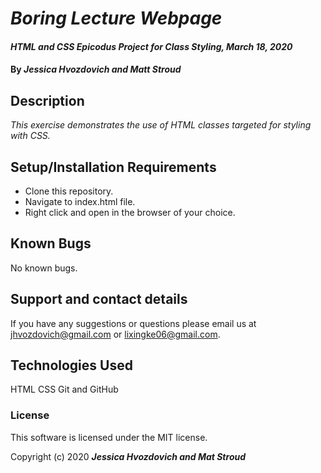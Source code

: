 # _Boring Lecture Webpage_

#### _HTML and CSS Epicodus Project for Class Styling, March 18, 2020_

#### By _**Jessica Hvozdovich and Matt Stroud**_

## Description

_This exercise demonstrates the use of HTML classes targeted for styling with CSS._

## Setup/Installation Requirements

* Clone this repository.
* Navigate to index.html file.
* Right click and open in the browser of your choice.


## Known Bugs

No known bugs.

## Support and contact details

If you have any suggestions or questions please email us at jhvozdovich@gmail.com or lixingke06@gmail.com.

## Technologies Used

HTML
CSS
Git and GitHub

### License

This software is licensed under the MIT license.

Copyright (c) 2020 **_Jessica Hvozdovich and Mat Stroud_**